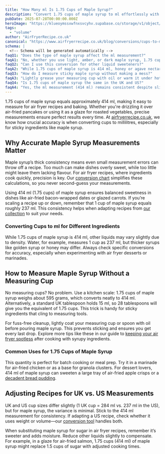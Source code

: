 ```yaml
---
title: "How Many ml Is 1.75 Cups of Maple Syrup?"
description: "Convert 1.75 cups of maple syrup to ml effortlessly with our simple guide—perfect for air fryer recipes and baking accuracy."
pubDate: 2025-07-28T00:00:00.000Z
heroImage: "https://klueoymssxwfnxsvcyhv.supabase.co/storage/v1/object/public/Shmucket/how-many-ml-is-1-75-cups-of-maple-syrup.webp"
tags:
  - "volume"
author: "AirFryerRecipe.co.uk"
canonical: "https://www.airfryerrecipe.co.uk/blog/conversions/cups-to-ml/how-many-ml-is-1-75-cups-of-maple-syrup"
schema: |
  <!-- Schema will be generated automatically -->
faqQ1: "Does the type of maple syrup affect the ml measurement?"
faqA1: "No, whether you use light, amber, or dark maple syrup, 1.75 cups will always equal approximately 414 ml. The difference lies in flavour intensity, not volume. For air fryer recipes, darker syrups add a richer taste to glazes or marinades."
faqQ2: "Can I use this conversion for other liquid sweeteners?"
faqA2: "While 1.75 cups of maple syrup is 414 ml, honey or agave nectar may vary slightly due to density. Always check a reliable conversion chart or weigh ingredients for precision, especially in air fryer baking where texture matters."
faqQ3: "How do I measure sticky maple syrup without making a mess?"
faqA3: "Lightly grease your measuring cup with oil or warm it under hot water first. The syrup will slide out easily, giving you an accurate 414 ml (1.75 cups) without waste. This trick works for all air fryer recipes using syrups."
faqQ4: "Is 1.75 cups of maple syrup the same in the UK and US?"
faqA4: "Yes, the ml measurement (414 ml) remains consistent despite slight cup-size differences between countries. For air fryer cooking, stick to ml for accuracy, especially when following international recipes from <a href=https://www.airfryerrecipe.co.uk>our site</a>."
---
```

<p>1.75 cups of maple syrup equals approximately 414 ml, making it easy to measure for air fryer recipes and baking. Whether you're drizzling it over air-fried pancakes or using it as a glaze for roasted vegetables, precise measurements ensure perfect results every time. At <a href=https://www.airfryerrecipe.co.uk>airfryerrecipe.co.uk</a>, we know how crucial accuracy is when converting cups to millilitres, especially for sticky ingredients like maple syrup.</p>  

<h2>Why Accurate Maple Syrup Measurements Matter</h2>  
<p>Maple syrup’s thick consistency means even small measurement errors can throw off a recipe. Too much can make dishes overly sweet, while too little might leave them lacking flavour. For air fryer recipes, where ingredients cook quickly, precision is key. Our <a href=https://www.airfryerrecipe.co.uk/air-fryer-conversion-chart>conversion chart</a> simplifies these calculations, so you never second-guess your measurements.</p>  

<p>Using 414 ml (1.75 cups) of maple syrup ensures balanced sweetness in dishes like air-fried bacon-wrapped dates or glazed carrots. If you’re scaling a recipe up or down, remember that 1 cup of maple syrup equals roughly 237 ml. This consistency helps when adapting recipes from <a href=https://www.airfryerrecipe.co.uk/recipes>our collection</a> to suit your needs.</p>  

<h3>Converting Cups to ml for Different Ingredients</h3>  
<p>While 1.75 cups of maple syrup is 414 ml, other liquids may vary slightly due to density. Water, for example, measures 1 cup as 237 ml, but thicker syrups like golden syrup or honey may differ. Always check specific conversions for accuracy, especially when experimenting with air fryer desserts or marinades.</p>  

<h2>How to Measure Maple Syrup Without a Measuring Cup</h2>  
<p>No measuring cups? No problem. Use a kitchen scale: 1.75 cups of maple syrup weighs about 595 grams, which converts neatly to 414 ml. Alternatively, a standard UK tablespoon holds 15 ml, so 28 tablespoons will give you the equivalent of 1.75 cups. This trick is handy for sticky ingredients that cling to measuring tools.</p>  

<p>For fuss-free cleanup, lightly coat your measuring cup or spoon with oil before pouring maple syrup. This prevents sticking and ensures you get every last drop. Explore more tips like these in our guide to <a href=https://www.airfryerrecipe.co.uk/air-fryer-cleaner>keeping your air fryer spotless</a> after cooking with syrupy ingredients.</p>  

<h3>Common Uses for 1.75 Cups of Maple Syrup</h3>  
<p>This quantity is perfect for batch cooking or meal prep. Try it in a marinade for air-fried chicken or as a base for granola clusters. For dessert lovers, 414 ml of maple syrup can sweeten a large tray of air-fried apple crisps or a <a href=https://www.airfryerrecipe.co.uk/recipe-category/dessert>decadent bread pudding</a>.</p>  

<h2>Adjusting Recipes for UK vs. US Measurements</h2>  
<p>UK and US cup sizes differ slightly (1 UK cup = 284 ml vs. 237 ml in the US), but for maple syrup, the variance is minimal. Stick to the 414 ml measurement for consistency. If adapting a US recipe, check whether it uses weight or volume—our <a href=https://www.airfryerrecipe.co.uk/air-fryer-conversion-chart>conversion tool</a> handles both.</p>  

<p>When substituting maple syrup for sugar in air fryer recipes, remember it’s sweeter and adds moisture. Reduce other liquids slightly to compensate. For example, in a glaze for air-fried salmon, 1.75 cups (414 ml) of maple syrup might replace 1.5 cups of sugar with adjusted cooking times.</p>
